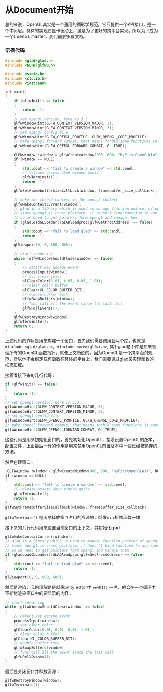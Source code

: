 # 从Document开始

总的来说，OpenGL其实是一个通用的图形学规范，它只提供一个API接口，是一个中间层。具体的实现在显卡驱动上，这是为了更好的跨平台实现。所以为了成为一个OpenGL master，我们需要多看文档。

### 示例代码

```c++
#include <glad/glad.h>
#include <GLFW/glfw3.h>

#include <stdio.h>
#include <stdlib.h>
#include <iostream>

int main()
{
    if (glfwInit() == false)
    {
        return -1;
    }
    // set opengl version, here is 3.3
    glfwWindowHint(GLFW_CONTEXT_VERSION_MAJOR, 3);
    glfwWindowHint(GLFW_CONTEXT_VERSION_MINOR, 3);
    // set opengl config file
    glfwWindowHint(GLFW_OPENGL_PROFILE, GLFW_OPENGL_CORE_PROFILE);
    // make opengl forward compat, that means forbid some functions in opengl 2.x which area abandoned
    glfwWindowHint(GLFW_OPENGL_FORWARD_COMPAT, GL_TRUE);

    GLFWwindow *window = glfwCreateWindow(800, 600, "MyFirstOpenGLWin", NULL, NULL);
    if (window == NULL)
    {
        std::cout << "fail to create a window" << std::endl;
        // release assets when window quits
        glfwTerminate();
        return -1;
    }
    glfwSetFramebufferSizeCallback(window, framebuffer_size_callback);

    // make cur thread context is the opengl context
    glfwMakeContextCurrent(window);
    // glad is a library which is used to manage function pointer of opengl
    // since opengl is cross-platform, it doesn't bind function to any specific platform
    // so we need to get pointers form opengl and manage them
    if (gladLoadGLLoader((GLADloadproc)glfwGetProcAddress) == false)
    {
        std::cout << "fail to load glad" << std::endl;
        return -1;
    }
    glViewport(0, 0, 800, 600);
   
    // start rendering
    while (glfwWindowShouldClose(window) == false)
    {
        // detect key escape event
        processInput(window);
        // set clear color
        glClearColor(0.0f, 0.0f, 0.0f, 1.0f);
        // clear color buffer
        glClear(GL_COLOR_BUFFER_BIT);
        // double buffer tech
        glfwSwapBuffers(window);
        // func call all the event since the last call
        glfwPollEvents();
    }
    glfwDestroyWindow(window);
    glfwTerminate();
    return 0;
}
```

上述代码的作用是用来构建一个窗口，首先我们需要调用到两个库，也就是`#include <glad/glad.h>`，`#include <GLFW/glfw3.h>`, 其中glad这个库是用来管理所有的OpenGL函数指针，就像上文所说的，因为OpenGL是一个跨平台的规范，所以他不会绑定任何函数在具体的平台上，我们需要通过glad来实现函数的动态加载。

接着看接下来的几行代码：
```c++
if (glfwInit() == false)
{
    return -1;
}
// set opengl version, here is 3.3
glfwWindowHint(GLFW_CONTEXT_VERSION_MAJOR, 3);
glfwWindowHint(GLFW_CONTEXT_VERSION_MINOR, 3);
// set opengl config file
glfwWindowHint(GLFW_OPENGL_PROFILE, GLFW_OPENGL_CORE_PROFILE);
// make opengl forward compat, that means forbid some functions in opengl 2.x which area abandoned
glfwWindowHint(GLFW_OPENGL_FORWARD_COMPAT, GL_TRUE);
```

这些代码是用来初始化窗口的，首先初始化OpenGL，接着设置OpenGL的版本，配置文件，上面最后一行的作用是用来禁用OpenGL前置版本中一些已经被抛弃的方法。

然后创建窗口：
```c++
 GLFWwindow *window = glfwCreateWindow(800, 600, "MyFirstOpenGLWin", NULL, NULL);
if (window == NULL)
{
    std::cout << "fail to create a window" << std::endl;
    // release assets when window quits
    glfwTerminate();
    return -1;
}
glfwSetFramebufferSizeCallback(window, framebuffer_size_callback);
```

`glfwTerminate()` 是用来释放窗口占用的资源的，就像c++析构函数一样

接下来的几行代码用来设置当前窗口的上下文，并初始化glad
```c++
glfwMakeContextCurrent(window);
// glad is a library which is used to manage function pointer of opengl
// since opengl is cross-platform, it doesn't bind function to any specific platform
// so we need to get pointers form opengl and manage them
if (gladLoadGLLoader((GLADloadproc)glfwGetProcAddress) == false)
{
    std::cout << "fail to load glad" << std::endl;
    return -1;
}
glViewport(0, 0, 800, 600);
```

然后是渲染，我的理解是是就像unity editor中 `onGUI()` 一样，他会在一个循环中不断地渲染窗口中的要显示的内容：
```c++
// start rendering
while (glfwWindowShouldClose(window) == false)
{
    // detect key escape event
    processInput(window);
    // set clear color
    glClearColor(0.0f, 0.0f, 0.0f, 1.0f);
    // clear color buffer
    glClear(GL_COLOR_BUFFER_BIT);
    // double buffer tech
    glfwSwapBuffers(window);
    // func call all the event since the last call
    glfwPollEvents();
}
```

最后是关闭窗口并释放资源：
```c++
glfwDestroyWindow(window);
glfwTerminate();
```


